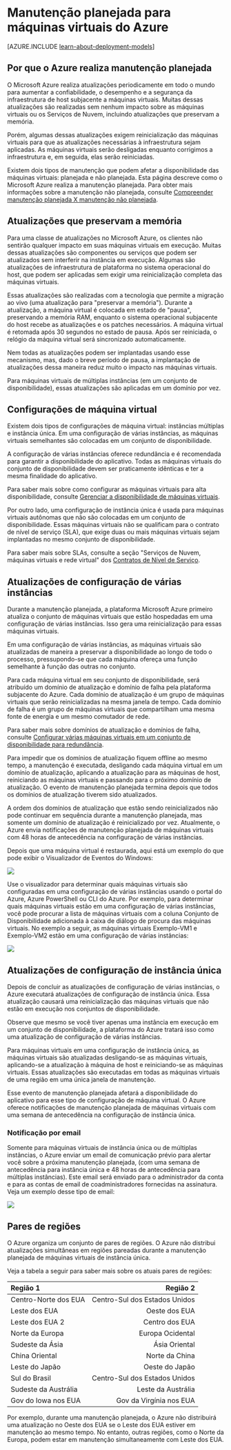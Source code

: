 <properties
	pageTitle="Manutenção planejada para VMs do Azure | Microsoft Azure"
	description="Compreenda o que é a manutenção planejada do Azure e como ela afeta suas máquinas virtuais em execução no Azure."
	services="virtual-machines"
	documentationCenter=""
	authors="drewm"
	manager="timlt"
	editor=""
	tags="azure-service-management,azure-resource-manager"/>

<tags
	ms.service="virtual-machines"
	ms.workload="infrastructure-services"
	ms.tgt_pltfrm="vm-multiple"
	ms.devlang="na"
	ms.topic="article"
	ms.date="01/05/2016"
	ms.author="drewm"/>


# Manutenção planejada para máquinas virtuais do Azure

[AZURE.INCLUDE [learn-about-deployment-models](../../includes/learn-about-deployment-models-both-include.md)]

## Por que o Azure realiza manutenção planejada

O Microsoft Azure realiza atualizações periodicamente em todo o mundo para aumentar a confiabilidade, o desempenho e a segurança da infraestrutura de host subjacente a máquinas virtuais. Muitas dessas atualizações são realizadas sem nenhum impacto sobre as máquinas virtuais ou os Serviços de Nuvem, incluindo atualizações que preservam a memória.

Porém, algumas dessas atualizações exigem reinicialização das máquinas virtuais para que as atualizações necessárias à infraestrutura sejam aplicadas. As máquinas virtuais serão desligadas enquanto corrigimos a infraestrutura e, em seguida, elas serão reiniciadas.

Existem dois tipos de manutenção que podem afetar a disponibilidade das máquinas virtuais: planejada e não planejada. Esta página descreve como o Microsoft Azure realiza a manutenção planejada. Para obter mais informações sobre a manutenção não planejada, consulte [Compreender manutenção planejada X manutenção não planejada](virtual-machines-manage-availability.md).

## Atualizações que preservam a memória

Para uma classe de atualizações no Microsoft Azure, os clientes não sentirão qualquer impacto em suas máquinas virtuais em execução. Muitas dessas atualizações são componentes ou serviços que podem ser atualizados sem interferir na instância em execução. Algumas são atualizações de infraestrutura de plataforma no sistema operacional do host, que podem ser aplicadas sem exigir uma reinicialização completa das máquinas virtuais.

Essas atualizações são realizadas com a tecnologia que permite a migração ao vivo (uma atualização para "preservar a memória"). Durante a atualização, a máquina virtual é colocada em estado de "pausa", preservando a memória RAM, enquanto o sistema operacional subjacente do host recebe as atualizações e os patches necessários. A máquina virtual é retomada após 30 segundos no estado de pausa. Após ser reiniciada, o relógio da máquina virtual será sincronizado automaticamente.

Nem todas as atualizações podem ser implantadas usando esse mecanismo, mas, dado o breve período de pausa, a implantação de atualizações dessa maneira reduz muito o impacto nas máquinas virtuais.

Para máquinas virtuais de múltiplas instâncias (em um conjunto de disponibilidade), essas atualizações são aplicadas em um domínio por vez.

## Configurações de máquina virtual

Existem dois tipos de configurações de máquina virtual: instâncias múltiplas e instância única. Em uma configuração de várias instâncias, as máquinas virtuais semelhantes são colocadas em um conjunto de disponibilidade.

A configuração de várias instâncias oferece redundância e é recomendada para garantir a disponibilidade do aplicativo. Todas as máquinas virtuais do conjunto de disponibilidade devem ser praticamente idênticas e ter a mesma finalidade do aplicativo.

Para saber mais sobre como configurar as máquinas virtuais para alta disponibilidade, consulte [Gerenciar a disponibilidade de máquinas virtuais](virtual-machines-manage-availability.md).

Por outro lado, uma configuração de instância única é usada para máquinas virtuais autônomas que não são colocadas em um conjunto de disponibilidade. Essas máquinas virtuais não se qualificam para o contrato de nível de serviço (SLA), que exige duas ou mais máquinas virtuais sejam implantadas no mesmo conjunto de disponibilidade.

Para saber mais sobre SLAs, consulte a seção "Serviços de Nuvem, máquinas virtuais e rede virtual" dos [Contratos de Nível de Serviço](https://azure.microsoft.com/support/legal/sla/).


## Atualizações de configuração de várias instâncias

Durante a manutenção planejada, a plataforma Microsoft Azure primeiro atualiza o conjunto de máquinas virtuais que estão hospedadas em uma configuração de várias instâncias. Isso gera uma reinicialização para essas máquinas virtuais.

Em uma configuração de várias instâncias, as máquinas virtuais são atualizadas de maneira a preservar a disponibilidade ao longo de todo o processo, pressupondo-se que cada máquina ofereça uma função semelhante à função das outras no conjunto.

Para cada máquina virtual em seu conjunto de disponibilidade, será atribuído um domínio de atualização e domínio de falha pela plataforma subjacente do Azure. Cada domínio de atualização é um grupo de máquinas virtuais que serão reinicializadas na mesma janela de tempo. Cada domínio de falha é um grupo de máquinas virtuais que compartilham uma mesma fonte de energia e um mesmo comutador de rede.

Para saber mais sobre domínios de atualização e domínios de falha, consulte [Configurar várias máquinas virtuais em um conjunto de disponibilidade para redundância](virtual-machines-manage-availability.md#configure-multiple-virtual-machines-in-an-availability-set-for-redundancy).

Para impedir que os domínios de atualização fiquem offline ao mesmo tempo, a manutenção é executada, desligando cada máquina virtual em um domínio de atualização, aplicando a atualização para as máquinas de host, reiniciando as máquinas virtuais e passando para o próximo domínio de atualização. O evento de manutenção planejada termina depois que todos os domínios de atualização tiverem sido atualizados.

A ordem dos domínios de atualização que estão sendo reinicializados não pode continuar em sequência durante a manutenção planejada, mas somente um domínio de atualização é reinicializado por vez. Atualmente, o Azure envia notificações de manutenção planejada de máquinas virtuais com 48 horas de antecedência na configuração de várias instâncias.

Depois que uma máquina virtual é restaurada, aqui está um exemplo do que pode exibir o Visualizador de Eventos do Windows:

<!--Image reference-->
![][image2]

Use o visualizador para determinar quais máquinas virtuais são configuradas em uma configuração de várias instâncias usando o portal do Azure, Azure PowerShell ou CLI do Azure. Por exemplo, para determinar quais máquinas virtuais estão em uma configuração de várias instâncias, você pode procurar a lista de máquinas virtuais com a coluna Conjunto de Disponibilidade adicionada à caixa de diálogo de procura das máquinas virtuais. No exemplo a seguir, as máquinas virtuais Exemplo-VM1 e Exemplo-VM2 estão em uma configuração de várias instâncias:

<!--Image reference-->
![][image4]

## Atualizações de configuração de instância única

Depois de concluir as atualizações de configuração de várias instâncias, o Azure executará atualizações de configuração de instância única. Essa atualização causará uma reinicialização das máquinas virtuais que não estão em execução nos conjuntos de disponibilidade.

Observe que mesmo se você tiver apenas uma instância em execução em um conjunto de disponibilidade, a plataforma do Azure tratará isso como uma atualização de configuração de várias instâncias.

Para máquinas virtuais em uma configuração de instância única, as máquinas virtuais são atualizadas desligando-se as máquinas virtuais, aplicando-se a atualização à máquina de host e reiniciando-se as máquinas virtuais. Essas atualizações são executadas em todas as máquinas virtuais de uma região em uma única janela de manutenção.

Esse evento de manutenção planejada afetará a disponibilidade do aplicativo para esse tipo de configuração de máquina virtual. O Azure oferece notificações de manutenção planejada de máquinas virtuais com uma semana de antecedência na configuração de instância única.

### Notificação por email

Somente para máquinas virtuais de instância única ou de múltiplas instâncias, o Azure enviar um email de comunicação prévio para alertar você sobre a próxima manutenção planejada, (com uma semana de antecedência para instância única e 48 horas de antecedência para múltiplas instâncias). Este email será enviado para o administrador da conta e para as contas de email de coadministradores fornecidas na assinatura. Veja um exemplo desse tipo de email:

<!--Image reference-->
![][image1]

## Pares de regiões

O Azure organiza um conjunto de pares de regiões. O Azure não distribui atualizações simultâneas em regiões pareadas durante a manutenção planejada de máquinas virtuais de instância única.

Veja a tabela a seguir para saber mais sobre os atuais pares de regiões:

Região 1 | Região 2
:----- | ------:
Centro-Norte dos EUA | Centro-Sul dos Estados Unidos
Leste dos EUA | Oeste dos EUA
Leste dos EUA 2 | Centro dos EUA
Norte da Europa | Europa Ocidental
Sudeste da Ásia | Ásia Oriental
China Oriental | Norte da China
Leste do Japão | Oeste do Japão
Sul do Brasil | Centro-Sul dos Estados Unidos
Sudeste da Austrália | Leste da Austrália
Gov do Iowa nos EUA | Gov da Virgínia nos EUA

Por exemplo, durante uma manutenção planejada, o Azure não distribuirá uma atualização no Oeste dos EUA se o Leste dos EUA estiver em manutenção ao mesmo tempo. No entanto, outras regiões, como o Norte da Europa, podem estar em manutenção simultaneamente com Leste dos EUA.

<!--Anchors-->
[image1]: ./media/virtual-machines-planned-maintenance/vmplanned1.png
[image2]: ./media/virtual-machines-planned-maintenance/EventViewerPostReboot.png
[image3]: ./media/virtual-machines-planned-maintenance/RegionPairs.PNG
[image4]: ./media/virtual-machines-planned-maintenance/AvailabilitySetExample.png


<!--Link references-->
[Virtual Machines Manage Availability]: virtual-machines-windows-tutorial.md
[Understand planned versus unplanned maintenance]: virtual-machines-manage-availability.md#Understand-planned-versus-unplanned-maintenance/

<!---HONumber=AcomDC_0128_2016-->